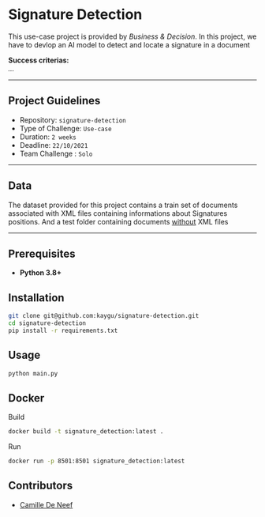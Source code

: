# Signature Detection

This use-case project is provided by *Business & Decision*. In this project, we have to devlop an AI model to detect and locate a signature in a document

**Success criterias:**  
*...*

----------

## Project Guidelines

- Repository: `signature-detection`
- Type of Challenge: `Use-case`
- Duration: `2 weeks`
- Deadline: `22/10/2021`
- Team Challenge : `Solo`

----------

## Data

The dataset provided for this project contains a train set of documents associated with XML files containing informations about Signatures positions. And a test folder containing documents <u>without</u> XML files

----------

## Prerequisites

- **Python 3.8+**

## Installation

```bash
git clone git@github.com:kaygu/signature-detection.git 
cd signature-detection
pip install -r requirements.txt 
```

## Usage

```bash
python main.py
```

## Docker

Build

```bash
docker build -t signature_detection:latest .
```

Run

```bash
docker run -p 8501:8501 signature_detection:latest
```

## Contributors

- [Camille De Neef](https://github.com/kaygu)
